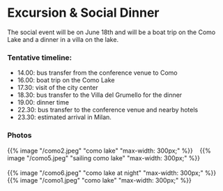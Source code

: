 # Excursion \& Social Dinner

The social event will be on June 18th and will be a boat trip on the Como Lake and a dinner in a villa on
the lake.

### Tentative timeline:

* 14.00: bus transfer from the conference venue to Como
* 16.00: boat trip on the Como Lake
* 17.30: visit of the city center
* 18.30: bus transfer to the Villa del Grumello for the dinner
* 19.00: dinner time
* 22.30: bus transfer to the conference venue and nearby hotels
* 23.30: estimated arrival in Milan.

### Photos
{{% image "/como2.jpeg" "como lake" "max-width: 300px;" %}} &nbsp;&nbsp; {{% image "/como5.jpeg" "sailing como lake" "max-width: 300px;" %}}
</br>
</br>
{{% image "/como6.jpeg" "como lake at night" "max-width: 300px;" %}}&nbsp;&nbsp; {{% image "/como1.jpeg" "como lake" "max-width: 300px;" %}}

<!-- {{< figure
  src="/como1.jpeg"
  caption="Como Lake from Villa del Grumello"
>}} &nbsp;&nbsp;
{{< figure
  src="/como2.jpeg"
  caption="Como Lake"
>}}
{{< figure
  src="/como3.jpeg"
  caption="Sailing Como Lake"
>}}  &nbsp;&nbsp;
{{< figure
  src="/images/examples/zion-national-park.jpg"
  caption="Como Lake at Night"
>}} -->


